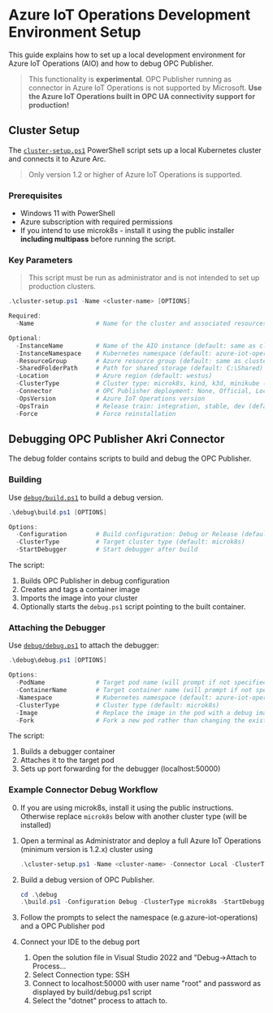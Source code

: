 # Azure IoT Operations Development Environment Setup

This guide explains how to set up a local development environment for Azure IoT Operations (AIO) and how to debug OPC Publisher.

> This functionality is **experimental**. OPC Publisher running as connector in Azure IoT Operations is not supported by Microsoft.
> **Use the Azure IoT Operations built in OPC UA connectivity support for production!**

## Cluster Setup

The [`cluster-setup.ps1`](./cluster-setup.ps1) PowerShell script sets up a local Kubernetes cluster and connects it to Azure Arc.

> Only version 1.2 or higher of Azure IoT Operations is supported.

### Prerequisites

- Windows 11 with PowerShell
- Azure subscription with required permissions
- If you intend to use microk8s - install it using the public installer **including multipass** before running the script.

### Key Parameters

> This script must be run as administrator and is not intended to set up production clusters.

```powershell
.\cluster-setup.ps1 -Name <cluster-name> [OPTIONS]

Required:
  -Name                 # Name for the cluster and associated resources

Optional:
  -InstanceName         # Name of the AIO instance (default: same as cluster name)
  -InstanceNamespace    # Kubernetes namespace (default: azure-iot-operations)
  -ResourceGroup        # Azure resource group (default: same as cluster name)
  -SharedFolderPath     # Path for shared storage (default: C:\Shared)
  -Location             # Azure region (default: westus)
  -ClusterType          # Cluster type: microk8s, kind, k3d, minikube (default: microk8s)
  -Connector            # OPC Publisher deployment: None, Official, Local, Debug (default: Local)
  -OpsVersion           # Azure IoT Operations version
  -OpsTrain             # Release train: integration, stable, dev (default: integration)
  -Force                # Force reinstallation
```

## Debugging OPC Publisher Akri Connector

The debug folder contains scripts to build and debug the OPC Publisher.

### Building

Use [`debug/build.ps1`](./debug/build.ps1) to build a debug version.

```powershell
.\debug\build.ps1 [OPTIONS]

Options:
  -Configuration        # Build configuration: Debug or Release (default: Debug)
  -ClusterType          # Target cluster type (default: microk8s)
  -StartDebugger        # Start debugger after build
```

The script:

1. Builds OPC Publisher in debug configuration
2. Creates and tags a container image
3. Imports the image into your cluster
4. Optionally starts the `debug.ps1` script pointing to the built container.

### Attaching the Debugger

Use [`debug/debug.ps1`](./debug/debug.ps1) to attach the debugger:

```powershell
.\debug\debug.ps1 [OPTIONS]

Options:
  -PodName              # Target pod name (will prompt if not specified)
  -ContainerName        # Target container name (will prompt if not specified)
  -Namespace            # Kubernetes namespace (default: azure-iot-operations)
  -ClusterType          # Cluster type (default: microk8s)
  -Image                # Replace the image in the pod with a debug image of this name
  -Fork                 # Fork a new pod rather than changing the existing one
```

The script:

1. Builds a debugger container
2. Attaches it to the target pod
3. Sets up port forwarding for the debugger (localhost:50000)

### Example Connector Debug Workflow

0. If you are using microk8s, install it using the public instructions. Otherwise replace `microk8s` below with another cluster type (will be installed)

1. Open a terminal as Administrator and deploy a full Azure IoT Operations (minimum version is 1.2.x) cluster using

    ```powershell
    .\cluster-setup.ps1 -Name <cluster-name> -Connector Local -ClusterType microk8s
    ```

2. Build a debug version of OPC Publisher.

    ```powershell
    cd .\debug
    .\build.ps1 -Configuration Debug -ClusterType microk8s -StartDebugger
    ```

3. Follow the prompts to select the namespace (e.g.azure-iot-operations) and a OPC Publisher pod

4. Connect your IDE to the debug port

   1. Open the solution file in Visual Studio 2022 and "Debug->Attach to Process...
   2. Select Connection type: SSH
   3. Connect to localhost:50000 with user name "root" and password as displayed by build/debug.ps1 script
   4. Select the "dotnet" process to attach to.
